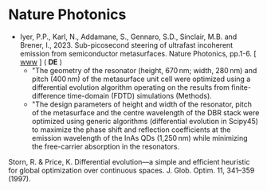 # Nature Photonics

* Iyer, P.P., Karl, N., Addamane, S., Gennaro, S.D., Sinclair, M.B. and Brener, I., 2023. Sub-picosecond steering of ultrafast incoherent emission from semiconductor metasurfaces. Nature Photonics, pp.1-6. [ [www](https://www.nature.com/articles/s41566-023-01172-6) ] ( **DE** )
  * "The geometry of the resonator (height, 670 nm; width, 280 nm) and pitch (400 nm) of the metasurface unit cell were optimized using a differential evolution algorithm operating on the results from finite-difference time-domain (FDTD) simulations (Methods).
  * "The design parameters of height and width of the resonator, pitch of the metasurface and the centre wavelength of the DBR stack were optimized using generic algorithms (differential evolution in Scipy45) to maximize the phase shift and reflection coefficients at the emission wavelength of the InAs QDs (1,250 nm) while minimizing the free-carrier absorption in the resonators.

Storn, R. & Price, K. Differential evolution—a simple and efficient heuristic for global optimization over continuous spaces. J. Glob. Optim. 11, 341–359 (1997).

